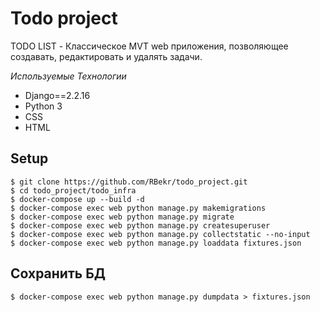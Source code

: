 # Todo project
TODO LIST - Классическое MVT web приложения, позволяющее создавать, редактировать и удалять задачи. 

_Используемые Технологии_
* Django==2.2.16
* Python 3
* CSS
* HTML

## Setup
```
$ git clone https://github.com/RBekr/todo_project.git
$ cd todo_project/todo_infra
$ docker-compose up --build -d
$ docker-compose exec web python manage.py makemigrations
$ docker-compose exec web python manage.py migrate
$ docker-compose exec web python manage.py createsuperuser
$ docker-compose exec web python manage.py collectstatic --no-input
$ docker-compose exec web python manage.py loaddata fixtures.json
```

## Сохранить БД

```
$ docker-compose exec web python manage.py dumpdata > fixtures.json
```